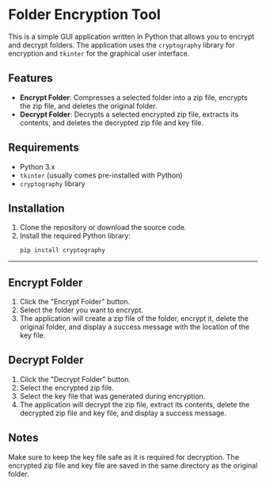 # Folder Encryption Tool

This is a simple GUI application written in Python that allows you to encrypt and decrypt folders. The application uses the `cryptography` library for encryption and `tkinter` for the graphical user interface.

## Features

- **Encrypt Folder**: Compresses a selected folder into a zip file, encrypts the zip file, and deletes the original folder.
- **Decrypt Folder**: Decrypts a selected encrypted zip file, extracts its contents, and deletes the decrypted zip file and key file.

## Requirements

- Python 3.x
- `tkinter` (usually comes pre-installed with Python)
- `cryptography` library

## Installation

1. Clone the repository or download the source code.
2. Install the required Python library:
   ```bash
   pip install cryptography
---
## Encrypt Folder

1. Click the "Encrypt Folder" button.
2. Select the folder you want to encrypt.
3. The application will create a zip file of the folder, encrypt it, delete the original folder, and display a success message with the location of the key file.

## Decrypt Folder

1. Click the "Decrypt Folder" button.
2. Select the encrypted zip file.
3. Select the key file that was generated during encryption.
4. The application will decrypt the zip file, extract its contents, delete the decrypted zip file and key file, and display a success message.

## Notes
Make sure to keep the key file safe as it is required for decryption.
The encrypted zip file and key file are saved in the same directory as the original folder.
